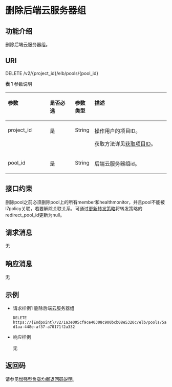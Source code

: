 # 删除后端云服务器组<a name="zh-cn_topic_0141008469"></a>

## 功能介绍<a name="zh-cn_topic_0096561551_section18751829131716"></a>

删除后端云服务器组。

## URI<a name="zh-cn_topic_0096561551_section88952419175"></a>

DELETE /v2/\{project\_id\}/elb/pools/\{pool\_id\}

**表 1**  参数说明

<a name="zh-cn_topic_0096561551_table1327914504712"></a>
<table><thead align="left"><tr id="zh-cn_topic_0096561551_row9312105012710"><th class="cellrowborder" valign="top" width="26.442644264426445%" id="mcps1.2.5.1.1"><p id="zh-cn_topic_0096561551_p103127504710"><a name="zh-cn_topic_0096561551_p103127504710"></a><a name="zh-cn_topic_0096561551_p103127504710"></a>参数</p>
</th>
<th class="cellrowborder" valign="top" width="16.101610161016104%" id="mcps1.2.5.1.2"><p id="zh-cn_topic_0096561551_p93129509712"><a name="zh-cn_topic_0096561551_p93129509712"></a><a name="zh-cn_topic_0096561551_p93129509712"></a>是否必选</p>
</th>
<th class="cellrowborder" valign="top" width="9.160916091609161%" id="mcps1.2.5.1.3"><p id="zh-cn_topic_0096561551_p83122050276"><a name="zh-cn_topic_0096561551_p83122050276"></a><a name="zh-cn_topic_0096561551_p83122050276"></a>参数类型</p>
</th>
<th class="cellrowborder" valign="top" width="48.294829482948295%" id="mcps1.2.5.1.4"><p id="zh-cn_topic_0096561551_p13123501672"><a name="zh-cn_topic_0096561551_p13123501672"></a><a name="zh-cn_topic_0096561551_p13123501672"></a>描述</p>
</th>
</tr>
</thead>
<tbody><tr id="row125843074915"><td class="cellrowborder" valign="top" width="26.442644264426445%" headers="mcps1.2.5.1.1 "><p id="p1399071505415"><a name="p1399071505415"></a><a name="p1399071505415"></a>project_id</p>
</td>
<td class="cellrowborder" valign="top" width="16.101610161016104%" headers="mcps1.2.5.1.2 "><p id="zh-cn_topic_0020100158_p557643211309"><a name="zh-cn_topic_0020100158_p557643211309"></a><a name="zh-cn_topic_0020100158_p557643211309"></a>是</p>
</td>
<td class="cellrowborder" valign="top" width="9.160916091609161%" headers="mcps1.2.5.1.3 "><p id="zh-cn_topic_0020100158_p6162677511304"><a name="zh-cn_topic_0020100158_p6162677511304"></a><a name="zh-cn_topic_0020100158_p6162677511304"></a>String</p>
</td>
<td class="cellrowborder" valign="top" width="48.294829482948295%" headers="mcps1.2.5.1.4 "><p id="zh-cn_topic_0020100158_p35845144113012"><a name="zh-cn_topic_0020100158_p35845144113012"></a><a name="zh-cn_topic_0020100158_p35845144113012"></a>操作用户的项目ID。</p>
<p id="p8222164914610"><a name="p8222164914610"></a><a name="p8222164914610"></a>获取方法详见<a href="获取项目ID.md">获取项目ID</a>。</p>
</td>
</tr>
<tr id="zh-cn_topic_0096561551_row5312145018717"><td class="cellrowborder" valign="top" width="26.442644264426445%" headers="mcps1.2.5.1.1 "><p id="zh-cn_topic_0096561551_p1131211505714"><a name="zh-cn_topic_0096561551_p1131211505714"></a><a name="zh-cn_topic_0096561551_p1131211505714"></a>pool_id</p>
</td>
<td class="cellrowborder" valign="top" width="16.101610161016104%" headers="mcps1.2.5.1.2 "><p id="zh-cn_topic_0096561551_p53121850773"><a name="zh-cn_topic_0096561551_p53121850773"></a><a name="zh-cn_topic_0096561551_p53121850773"></a>是</p>
</td>
<td class="cellrowborder" valign="top" width="9.160916091609161%" headers="mcps1.2.5.1.3 "><p id="p854416484617"><a name="p854416484617"></a><a name="p854416484617"></a>String</p>
</td>
<td class="cellrowborder" valign="top" width="48.294829482948295%" headers="mcps1.2.5.1.4 "><p id="zh-cn_topic_0096561551_p1331285012713"><a name="zh-cn_topic_0096561551_p1331285012713"></a><a name="zh-cn_topic_0096561551_p1331285012713"></a>后端云服务器组id。</p>
</td>
</tr>
</tbody>
</table>

## 接口约束<a name="zh-cn_topic_0096561551_zh-cn_topic_0049139652_section43896488"></a>

删除pool之前必须删除pool上的所有member和healthmonitor，并且pool不能被l7policy关联，若要解除关联关系，可通过[更新转发策略](更新转发策略-43.md)将转发策略的redirect\_pool\_id更新为null。

## 请求消息<a name="zh-cn_topic_0096561551_section14802182381816"></a>

无

## 响应消息<a name="zh-cn_topic_0096561551_section682186111916"></a>

无

## 示例<a name="section237313427165"></a>

-   请求样例1 删除后端云服务器组

    ```
    DELETE https://{Endpoint}/v2/1a3e005cf9ce40308c900bcb08e5320c/elb/pools/5a9a3e9e-d1aa-448e-af37-a70171f2a332
    ```


-   响应样例

    无


## 返回码<a name="zh-cn_topic_0096561551_zh-cn_topic_0049139652_section30985493"></a>

请参见[增强型负载均衡返回码说明](增强型负载均衡返回码说明.md)。

